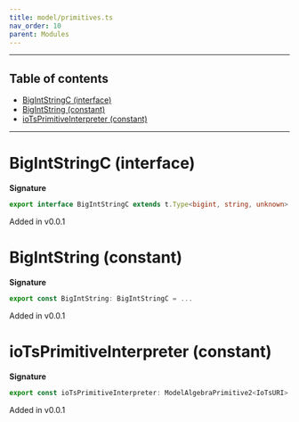 ```yaml
---
title: model/primitives.ts
nav_order: 10
parent: Modules
---
```


---

<h2 class="text-delta">Table of contents</h2>

- [BigIntStringC (interface)](#bigintstringc-interface)
- [BigIntString (constant)](#bigintstring-constant)
- [ioTsPrimitiveInterpreter (constant)](#iotsprimitiveinterpreter-constant)

---

# BigIntStringC (interface)

**Signature**

```ts
export interface BigIntStringC extends t.Type<bigint, string, unknown> {}
```

Added in v0.0.1

# BigIntString (constant)

**Signature**

```ts
export const BigIntString: BigIntStringC = ...
```

Added in v0.0.1

# ioTsPrimitiveInterpreter (constant)

**Signature**

```ts
export const ioTsPrimitiveInterpreter: ModelAlgebraPrimitive2<IoTsURI> = ...
```

Added in v0.0.1
